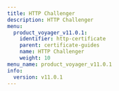 ```yaml
---
title: HTTP Challenger
description: HTTP Challenger
menu:
  product_voyager_v11.0.1:
    identifier: http-certificate
    parent: certificate-guides
    name: HTTP Challenger
    weight: 10
menu_name: product_voyager_v11.0.1
info:
  version: v11.0.1
---
```


